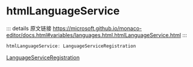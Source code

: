 # htmlLanguageService

<backTop />
        
::: details 原文链接
https://microsoft.github.io/monaco-editor/docs.html#variables/languages.html.htmlLanguageService.html
:::

```ts
htmlLanguageService: LanguageServiceRegistration
```

[LanguageServiceRegistration](/api/languages/html/LanguageServiceRegistration.md)